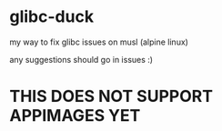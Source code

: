 # glibc-duck
my way to fix glibc issues on musl (alpine linux)

any suggestions should go in issues :)

# THIS DOES NOT SUPPORT APPIMAGES YET
